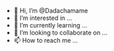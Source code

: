 - 👋 Hi, I’m @Dadachamame
- 👀 I’m interested in ...
- 🌱 I’m currently learning ...
- 💞️ I’m looking to collaborate on ...
- 📫 How to reach me ...

<!---
Dadachamame/Dadachamame is a ✨ special ✨ repository because its `README.md` (this file) appears on your GitHub profile.
You can click the Preview link to take a look at your changes.
--->
